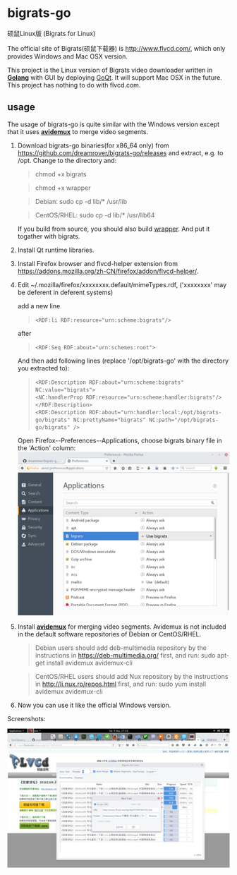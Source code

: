 # bigrats-go
硕鼠Linux版 (Bigrats for Linux)

The official site of Bigrats(硕鼠下载器) is http://www.flvcd.com/, which only provides Windows and Mac OSX version.

This project is the Linux version of Bigrats video downloader written in [**Golang**](https://golang.org/) with GUI by deploying [GoQt](https://github.com/visualfc/goqt). It will support Mac OSX in the future. This project has nothing to do with flvcd.com.

## usage
The usage of bigrats-go is quite similar with the Windows version except that it uses [**avidemux**](http://fixounet.free.fr/avidemux/) to merge video segments.

1. Download bigrats-go binaries(for x86_64 only) from https://github.com/dreamrover/bigrats-go/releases and extract, e.g. to /opt. Change to the directory and:

    >chmod +x bigrats
    
    >chmod +x wrapper

    >Debian: sudo cp -d lib/* /usr/lib
    
    >CentOS/RHEL: sudo cp -d lib/* /usr/lib64

    If you build from source, you should also build [wrapper](https://github.com/dreamrover/wrapper). And put it togather with bigrats.
2. Install Qt runtime libraries.
3. Install Firefox browser and flvcd-helper extension from https://addons.mozilla.org/zh-CN/firefox/addon/flvcd-helper/.
4. Edit ~/.mozilla/firefox/xxxxxxxx.default/mimeTypes.rdf, ('xxxxxxxx' may be deferent in deferent systems)

    add a new line     
    >`<RDF:li RDF:resource="urn:scheme:bigrats"/>` 
    
    after  
    >`<RDF:Seq RDF:about="urn:schemes:root">`
    
    
    And then add following lines (replace '/opt/bigrats-go' with the directory you extracted to):
    
     >`<RDF:Description RDF:about="urn:scheme:bigrats" NC:value="bigrats">`<br>
     >`<NC:handlerProp RDF:resource="urn:scheme:handler:bigrats"/>`<br>
     >`</RDF:Description>`<br>
     >`<RDF:Description RDF:about="urn:handler:local:/opt/bigrats-go/bigrats" NC:prettyName="bigrats" NC:path="/opt/bigrats-go/bigrats" />`    
    
    Open Firefox--Preferences--Applications, choose bigrats binary file in the 'Action' column:
    ![image](https://github.com/dreamrover/screenshots/blob/master/settings.png)
    
5. Install [**avidemux**](http://fixounet.free.fr/avidemux/) for merging video segments. Avidemux is not included in the default software repositories of Debian or CentOS/RHEL.

    >Debian users should add deb-multimedia repository by the instructions in https://deb-multimedia.org/ first, 
    and run: sudo apt-get install avidemux avidemux-cli
    
    >CentOS/RHEL users should add Nux repository by the instructions in http://li.nux.ro/repos.html first, 
    and run: sudo yum install avidemux avidemux-cli
    
6. Now you can use it like the official Windows version.
    
Screenshots:

![image](https://github.com/dreamrover/screenshots/blob/master/bigrats-go.png)
